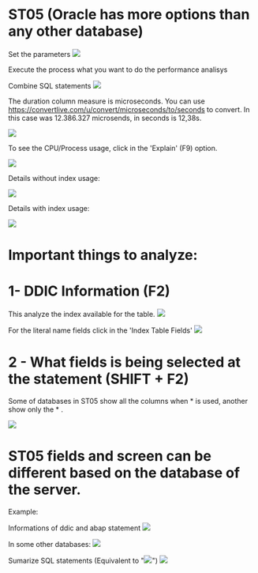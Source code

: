 # ST05 (Oracle has more options than any other database) 

Set the parameters 
![](ST05_1.png)

Execute the process what you want to do the performance analisys 

Combine SQL statements
![](ST05_15.png)

The duration column measure is microseconds. You can use https://convertlive.com/u/convert/microseconds/to/seconds to convert. 
In this case was 12.386.327 microsends, in seconds is 12,38s. 

![](ST05_14.png)

To see the CPU/Process usage, click in the 'Explain' (F9) option.

![](ST05_17.png)

Details without index usage: 

![](ST05_18.png)

Details with index usage: 

![](ST05_19.png)

# Important things to analyze: 

# 1- DDIC Information (F2)

This analyze the index available for the table. 
![](ST05_13.png)

For the literal name fields click in the 'Index Table Fields' 
![](ST05_12.png)

# 2 - What fields is being selected at the statement (SHIFT + F2)

Some of databases in ST05 show all the columns when * is used, another show only the * . 

![](ST05_5.png)

# ST05 fields and screen can be different based on the database of the server. 

Example:

Informations of ddic and abap statement
![](ST05_16.png)

In some other databases:
![](ST05_4.png)

Sumarize SQL statements (Equivalent to "![](ST05_15.png)")
![](ST05_7.png)




